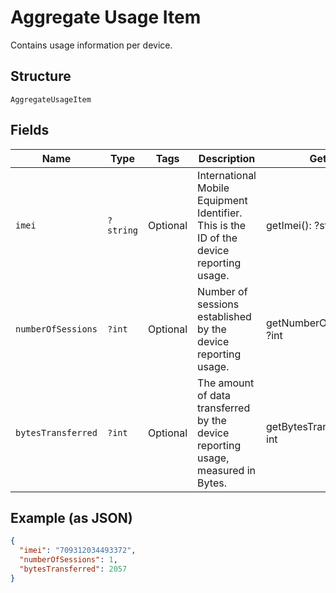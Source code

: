 
# Aggregate Usage Item

Contains usage information per device.

## Structure

`AggregateUsageItem`

## Fields

| Name | Type | Tags | Description | Getter | Setter |
|  --- | --- | --- | --- | --- | --- |
| `imei` | `?string` | Optional | International Mobile Equipment Identifier. This is the ID of the device reporting usage. | getImei(): ?string | setImei(?string imei): void |
| `numberOfSessions` | `?int` | Optional | Number of sessions established by the device reporting usage. | getNumberOfSessions(): ?int | setNumberOfSessions(?int numberOfSessions): void |
| `bytesTransferred` | `?int` | Optional | The amount of data transferred by the device reporting usage, measured in Bytes. | getBytesTransferred(): ?int | setBytesTransferred(?int bytesTransferred): void |

## Example (as JSON)

```json
{
  "imei": "709312034493372",
  "numberOfSessions": 1,
  "bytesTransferred": 2057
}
```

